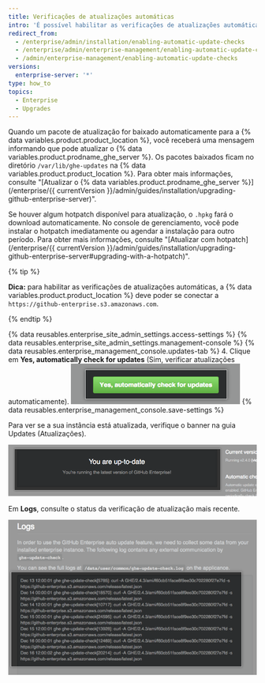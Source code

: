 ```yaml
---
title: Verificações de atualizações automáticas
intro: 'É possível habilitar as verificações de atualizações automáticas para que a {% data variables.product.product_location %} verifique e baixe as versões mais recentes do {% data variables.product.prodname_ghe_server %}.'
redirect_from:
  - /enterprise/admin/installation/enabling-automatic-update-checks
  - /enterprise/admin/enterprise-management/enabling-automatic-update-checks
  - /admin/enterprise-management/enabling-automatic-update-checks
versions:
  enterprise-server: '*'
type: how_to
topics:
  - Enterprise
  - Upgrades
---
```

Quando um pacote de atualização for baixado automaticamente para a {% data variables.product.product_location %}, você receberá uma mensagem informando que pode atualizar o {% data variables.product.prodname_ghe_server %}. Os pacotes baixados ficam no diretório `/var/lib/ghe-updates` na {% data variables.product.product_location %}. Para obter mais informações, consulte "[Atualizar o {% data variables.product.prodname_ghe_server %}](/enterprise/{{ currentVersion }}/admin/guides/installation/upgrading-github-enterprise-server)".

Se houver algum hotpatch disponível para atualização, o `.hpkg` fará o download automaticamente. No console de gerenciamento, você pode instalar o hotpatch imediatamente ou agendar a instalação para outro período. Para obter mais informações, consulte "[Atualizar com hotpatch](/enterprise/{{ currentVersion }}/admin/guides/installation/upgrading-github-enterprise-server#upgrading-with-a-hotpatch)".

{% tip %}

**Dica:** para habilitar as verificações de atualizações automáticas, a {% data variables.product.product_location %} deve poder se conectar a `https://github-enterprise.s3.amazonaws.com`.

{% endtip %}

{% data reusables.enterprise_site_admin_settings.access-settings %}
{% data reusables.enterprise_site_admin_settings.management-console %}
{% data reusables.enterprise_management_console.updates-tab %}
4. Clique em **Yes, automatically check for updates** (Sim, verificar atualizações automaticamente). ![Botão para habilitar atualizações automáticas](/assets/images/enterprise/management-console/enable_updates_button.png)
{% data reusables.enterprise_management_console.save-settings %}

Para ver se a sua instância está atualizada, verifique o banner na guia Updates (Atualizações).

![Banner indicativo da versão do GitHub Enterprise Server](/assets/images/enterprise/management-console/up-to-date-banner.png)

Em **Logs**, consulte o status da verificação de atualização mais recente.

![Logs para atualização](/assets/images/enterprise/management-console/update-log.png)
